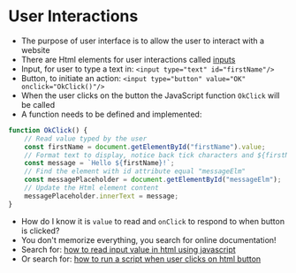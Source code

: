 # User Interactions

* The purpose of user interface is to allow the user to interact with a website
* There are Html elements for user interactions called [inputs](https://www.w3schools.com/html/html_form_input_types.asp)
* Input, for user to type a text in: `<input type="text" id="firstName"/>`
* Button, to initiate an action: `<input type="button" value="OK" onclick="OkClick()"/>`
* When the user clicks on the button the JavaScript function `OkClick` will be called
* A function needs to be defined and implemented:
```javascript
function OkClick() {
    // Read value typed by the user
    const firstName = document.getElementById("firstName").value;
    // Format text to display, notice back tick characters and ${firstName} parameter
    const message = `Hello ${firstName}!`;
    // Find the element with id attribute equal "messageElm"
    const messagePlaceholder = document.getElementById("messageElm");
    // Update the Html element content
    messagePlaceholder.innerText = message;
}
```
* How do I know it is `value` to read and `onClick` to respond to when button is clicked?
* You don't memorize everything, you search for online documentation!
* Search for: [how to read input value in html using javascript](https://www.google.com/search?q=how+to+read+input+value+in+html+using+javascript)
* Or search for: [how to run a script when user clicks on html button](https://www.google.ca/search?q=how+to+run+a+script+when+user+clicks+on+html+button&oq=how+to+run+a+script+when+user+clicks+on+html+button)